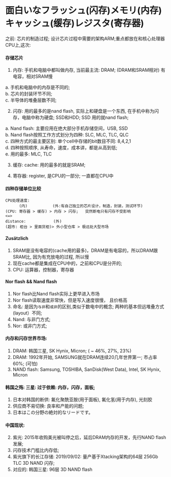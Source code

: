 # 面白いなフラッシュ(闪存)メモリ(内存)キャッシュ(缓存)レジスタ(寄存器)

之前: 芯片的制造过程; 设计芯片过程中需要的架构ARM;重点都放在和核心处理器CPU上,这次: 

#### 存储芯片

1. 内存: 手机和电脑中都叫做内存, 当前最主流: DRAM; (DRAM和SRAM相对) 有电容，相对SRAM慢

  a. 手机和电脑中的内存是不同的;<br>
  b. 芯片的封装环节不同;<br>
  c. 半导体的堆叠层数不同;
  
2. 闪存: 用的最多的是nand flash, 实际上和硬盘是一个东西, 在手机中称为闪存，电脑中称为硬盘; SSD和HDD; SSD
用的就nand flash;

  a. Nand flash: 主要应用在绝大部分手机存储空间，USB, SSD <br>
  b. Nand flash按照工作方式划分为四种: SLC, MLC, TLC, QLC <br>
  c. 四种方式的最主要区别: 单个cell中存储的bit数目不同: 8,4,2,1 <br>
  d. 四种按照顺序, 从寿命，速度，成本讲，都是从高到低; <br>
  e. 用的最多: MLC, TLC
  

3. 缓存: cache: 用的最多的就是SRAM;

4. 寄存器: register, 是CPU的一部分; 一直都在CPU中

#### 四种存储单位比较
```
CPU处理速度: 
      (内)           (外:有自己独立的芯片设计，制造，封装，测试环节)
(CPU: 寄存器 > 缓存) > 内存 > 闪存;   突然断电只有闪存不受影响
<=>
distance:            (外)
(超市: 柜台 > 里面货柜)> 外小型仓库 > 极远处大型市场
```

#### Zusätzlich
1. SRAM是没有电容的(cache用的最多)，DRAM是有电容的，所以DRAM跟SRAM比, 因为有充放电的过程, 所以慢
2. 现在cache都是集成在CPU中的，之前和CPU是分开的;
3. CPU: 运算器，控制器，寄存器

#### Nor flash && Nand flash
1. Nor flash比Nand flash实际上更早进入市场
2. Nor flash读取速度非常快，但是写入速度很慢， 且价格高
3. 命名: 是因为```与非```和```或非```的区别,类似于数电中的概念; 两种的基本但远堆叠方式(layout）不同;
4. Nand: 与非门方式;
5. Nor: 或非门方式;

#### 内存和闪存世界市场:
1. DRAM: 韩国三星, SK Hynix, Micron; ( ~ 46%, 27%, 23%)
2. DRAM: 1992年开始, SAMSUNG就在DRAM连续20几年世界第一; 市占率60%; (可怕)
3. NAND flash: Samsung, TOSHIBA, SanDisk(West Data), Intel, SK Hynix, Micron


#### 韩国之殇: 三星: 过于依赖: 内存，闪存，面板;
1. 日本对韩国的断供: 氟化聚酰亚胺(用于面板), 氟化氢(用于内存), 光刻胶
2. 供应商不易切换: 良率和产能的问题;
3. 日本はこの分野の絶対的なリードです。

#### 中国现状: 
2. 紫光: 2015年收购美光被叫停之后，延后DRAM内存的开发，先行NAND flash发展;
3. 闪存技术门槛比内存低;
4. 紫光旗下的长江存储: 2019/09/02: 量产基于Xtacking架构的64层 256Gb TLC 3D NAND 闪存;
5. 对应的: 韩国三星: 96层 3D NAND flash


